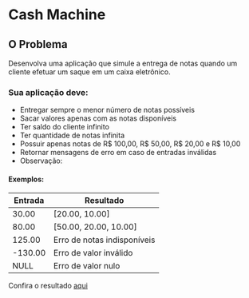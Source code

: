 # Cash Machine

## O Problema
  Desenvolva uma aplicação que simule a entrega de notas quando um cliente efetuar um saque em um caixa eletrônico.

### Sua aplicação deve:

* Entregar sempre o menor número de notas possíveis
* Sacar valores apenas com as notas disponíveis
* Ter saldo do cliente infinito
* Ter quantidade de notas infinita
* Possuir apenas notas de R$ 100,00, R$ 50,00, R$ 20,00 e R$ 10,00
* Retornar mensagens de erro em caso de entradas inválidas
* Observação:

#### Exemplos:

Entrada | Resultado
------------ | -------------
30.00 | [20.00, 10.00]
80.00 | [50.00, 20.00, 10.00]
125.00 | Erro de notas indisponíveis
-130.00 | Erro de valor inválido
NULL | Erro de valor nulo


Confira o resultado [aqui](https://linferreira.github.io/challenge-atm/)
